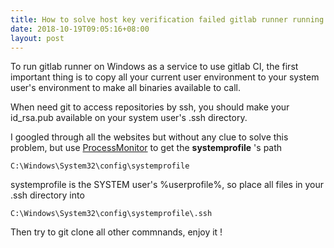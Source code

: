 ```yaml
---
title: How to solve host key verification failed gitlab runner running on windows as service
date: 2018-10-19T09:05:16+08:00
layout: post
---
```


To run gitlab runner on Windows as a service to use gitlab CI, the first important thing is to copy all your current user environment to your system user's environment to make all binaries available to call.

When need git to access repositories by ssh, you should make your id_rsa.pub available on your system user's .ssh directory.

I googled through all the websites but without any clue to solve this problem, but use [ProcessMonitor](https://download.sysinternals.com/files/ProcessMonitor.zip) to get the **systemprofile** 's path

```
C:\Windows\System32\config\systemprofile
```

systemprofile is the SYSTEM user's %userprofile%, so place all files in your .ssh directory into

```
C:\Windows\System32\config\systemprofile\.ssh
```

Then try to git clone all other commnands, enjoy it !
